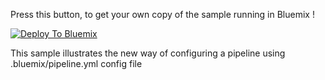 Press this button, to get your own copy of the sample running in Bluemix !

[![Deploy To Bluemix](https://bluemix.net/deploy/button.png)](https://bluemix.net/deploy)

This sample illustrates the new way of configuring a pipeline using .bluemix/pipeline.yml config file
